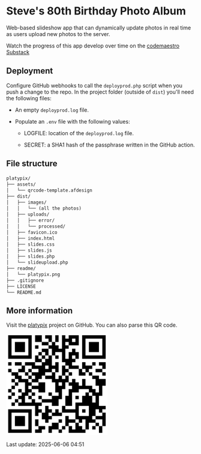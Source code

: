 # Steve's 80th Birthday Photo Album

Web-based slideshow app that can dynamically update photos in real time as users upload new photos to the server.

Watch the progress of this app develop over time on the [codemaestro Substack](https://open.substack.com/pub/codemaestro/p/doing-a-thing-platypix-slideshow)

## Deployment

Configure GitHub webhooks to call the `deployprod.php` script when you push a change to the repo. In the project folder (outside of `dist`) you'll need the following files:

* An empty `deployprod.log` file.

* Populate an `.env` file with the following values:

  * LOGFILE: location of the `deployprod.log` file.

  * SECRET: a SHA1 hash of the passphrase written in the GitHub action.

## File structure

```text
platypix/
├── assets/
│   └── qrcode-template.afdesign
├── dist/
│   ├── images/
│   │   └── (all the photos)
│   ├── uploads/
│   │   ├── error/
│   │   └── processed/
│   ├── favicon.ico
│   ├── index.html
│   ├── slides.css
│   ├── slides.js
│   ├── slides.php
│   └── slideupload.php
├── readme/
│   └── platypix.png
├── .gitignore
├── LICENSE
└── README.md
```

## More information

Visit the [platypix](https://github.com/codemaestro/platypix) project on GitHub. You can also parse this QR code.

![QR code](./readme/platypix.png)

Last update: 2025-06-06 04:51
